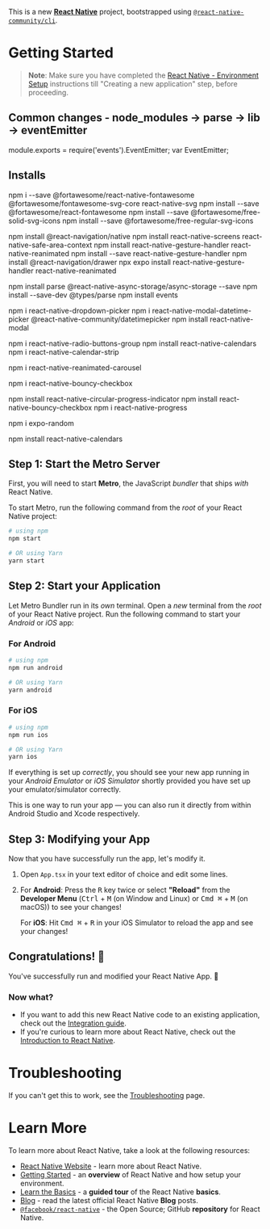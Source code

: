 This is a new [**React Native**](https://reactnative.dev) project, bootstrapped using [`@react-native-community/cli`](https://github.com/react-native-community/cli).

# Getting Started

> **Note**: Make sure you have completed the [React Native - Environment Setup](https://reactnative.dev/docs/environment-setup) instructions till "Creating a new application" step, before proceeding.

## Common changes - node_modules -> parse -> lib -> eventEmitter

module.exports = require('events').EventEmitter;
var EventEmitter;

## Installs

npm i --save @fortawesome/react-native-fontawesome @fortawesome/fontawesome-svg-core react-native-svg
npm install --save @fortawesome/react-fontawesome
npm install --save @fortawesome/free-solid-svg-icons
npm install --save @fortawesome/free-regular-svg-icons

npm install @react-navigation/native
npm install react-native-screens react-native-safe-area-context
npm install react-native-gesture-handler react-native-reanimated
npm install --save react-native-gesture-handler
npm install @react-navigation/drawer
npx expo install react-native-gesture-handler react-native-reanimated

npm install parse @react-native-async-storage/async-storage --save
npm install --save-dev @types/parse
npm install events

npm i react-native-dropdown-picker
npm i react-native-modal-datetime-picker @react-native-community/datetimepicker
npm install react-native-modal

npm i react-native-radio-buttons-group
npm install react-native-calendars
npm i react-native-calendar-strip

npm i react-native-reanimated-carousel

npm i react-native-bouncy-checkbox


npm install react-native-circular-progress-indicator
npm install react-native-bouncy-checkbox
npm i react-native-progress


npm i expo-random

npm install react-native-calendars
 
## Step 1: Start the Metro Server

First, you will need to start **Metro**, the JavaScript _bundler_ that ships _with_ React Native.

To start Metro, run the following command from the _root_ of your React Native project:

```bash
# using npm
npm start

# OR using Yarn
yarn start
```

## Step 2: Start your Application

Let Metro Bundler run in its _own_ terminal. Open a _new_ terminal from the _root_ of your React Native project. Run the following command to start your _Android_ or _iOS_ app:

### For Android

```bash
# using npm
npm run android

# OR using Yarn
yarn android
```

### For iOS

```bash
# using npm
npm run ios

# OR using Yarn
yarn ios
```

If everything is set up _correctly_, you should see your new app running in your _Android Emulator_ or _iOS Simulator_ shortly provided you have set up your emulator/simulator correctly.

This is one way to run your app — you can also run it directly from within Android Studio and Xcode respectively.

## Step 3: Modifying your App

Now that you have successfully run the app, let's modify it.

1. Open `App.tsx` in your text editor of choice and edit some lines.
2. For **Android**: Press the <kbd>R</kbd> key twice or select **"Reload"** from the **Developer Menu** (<kbd>Ctrl</kbd> + <kbd>M</kbd> (on Window and Linux) or <kbd>Cmd ⌘</kbd> + <kbd>M</kbd> (on macOS)) to see your changes!

   For **iOS**: Hit <kbd>Cmd ⌘</kbd> + <kbd>R</kbd> in your iOS Simulator to reload the app and see your changes!

## Congratulations! :tada:

You've successfully run and modified your React Native App. :partying_face:

### Now what?

- If you want to add this new React Native code to an existing application, check out the [Integration guide](https://reactnative.dev/docs/integration-with-existing-apps).
- If you're curious to learn more about React Native, check out the [Introduction to React Native](https://reactnative.dev/docs/getting-started).

# Troubleshooting

If you can't get this to work, see the [Troubleshooting](https://reactnative.dev/docs/troubleshooting) page.

# Learn More

To learn more about React Native, take a look at the following resources:

- [React Native Website](https://reactnative.dev) - learn more about React Native.
- [Getting Started](https://reactnative.dev/docs/environment-setup) - an **overview** of React Native and how setup your environment.
- [Learn the Basics](https://reactnative.dev/docs/getting-started) - a **guided tour** of the React Native **basics**.
- [Blog](https://reactnative.dev/blog) - read the latest official React Native **Blog** posts.
- [`@facebook/react-native`](https://github.com/facebook/react-native) - the Open Source; GitHub **repository** for React Native.
